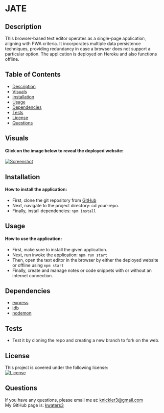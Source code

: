 # JATE

## Description

This browser-based text editor operates as a single-page application, aligning with PWA criteria. It incorporates multiple data persistence techniques, providing redundancy in case a browser does not support a particular option. The application is deployed on Heroku and also functions offline.

## Table of Contents

- [Description](#description)
- [Visuals](#visuals)
- [Installation](#installation)
- [Usage](#usage)
- [Dependencies](#dependencies)
- [Tests](#tests)
- [License](#license)
- [Questions](#questions)

## Visuals

#### Click on the image below to reveal the deployed website:

[![Screenshot](./assets/images/initial.png)](https://just-another-text-editor-23.onrender.com/)




## Installation

#### How to install the application:

- First, clone the git repository from [GitHub](https://github.com/kwaters3/JATE) 
- Next, navigate to the project directory: cd your-repo.
- Finally, install dependencies: `npm install`
   


## Usage

#### How to use the application:

- First, make sure to install the given application. 
- Next, run invoke the application: `npm run start`
- Then, open the text editor in the browser by either the deployed website or offline using `npm start`
- Finally, create and manage notes or code snippets with or without an internet connection.




## Dependencies


- [express](https://www.npmjs.com/package/express)
- [idb](https://www.npmjs.com/package/idb)
- [nodemon](https://www.npmjs.com/package/nodemon)


## Tests

- Test it by cloning the repo and creating a new branch to fork on the web. 

## License

This project is covered under the following license: <br/>
[![License](https://img.shields.io/badge/License-MIT-turquoise.svg)](https://opensource.org/licenses/MIT)

## Questions

If you have any questions, please email me at: knickler3@gmail.com <br/>
My GitHub page is: [kwaters3](https://github.com/kwaters3)

